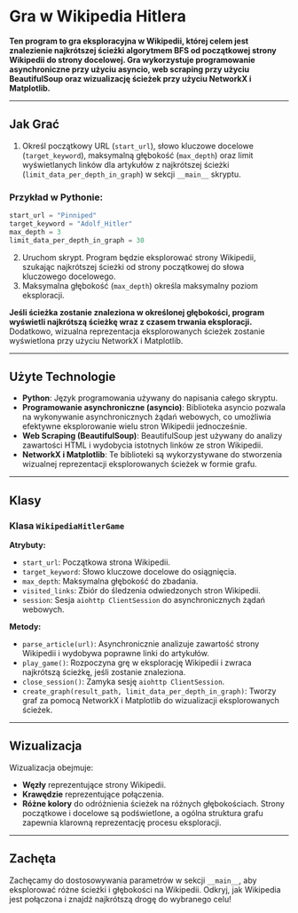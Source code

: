 
# Gra w Wikipedia Hitlera

**Ten program to gra eksploracyjna w Wikipedii, której celem jest znalezienie najkrótszej ścieżki algorytmem BFS od początkowej strony Wikipedii do strony docelowej. Gra wykorzystuje programowanie asynchroniczne przy użyciu asyncio, web scraping przy użyciu BeautifulSoup oraz wizualizację ścieżek przy użyciu NetworkX i Matplotlib.**

---

## Jak Grać

1. Określ początkowy URL (`start_url`), słowo kluczowe docelowe (`target_keyword`), maksymalną głębokość (`max_depth`) oraz limit wyświetlanych linków dla artykułów z najkrótszej ścieżki (`limit_data_per_depth_in_graph`) w sekcji `__main__` skryptu.

### Przykład w Pythonie:

```python
start_url = "Pinniped"
target_keyword = "Adolf_Hitler"
max_depth = 3
limit_data_per_depth_in_graph = 30
```

2. Uruchom skrypt. Program będzie eksplorować strony Wikipedii, szukając najkrótszej ścieżki od strony początkowej do słowa kluczowego docelowego.
3. Maksymalna głębokość (`max_depth`) określa maksymalny poziom eksploracji.

**Jeśli ścieżka zostanie znaleziona w określonej głębokości, program wyświetli najkrótszą ścieżkę wraz z czasem trwania eksploracji.** Dodatkowo, wizualna reprezentacja eksplorowanych ścieżek zostanie wyświetlona przy użyciu NetworkX i Matplotlib.

---

## Użyte Technologie

- **Python**: Język programowania używany do napisania całego skryptu.
- **Programowanie asynchroniczne (asyncio)**: Biblioteka asyncio pozwala na wykonywanie asynchronicznych żądań webowych, co umożliwia efektywne eksplorowanie wielu stron Wikipedii jednocześnie.
- **Web Scraping (BeautifulSoup)**: BeautifulSoup jest używany do analizy zawartości HTML i wydobycia istotnych linków ze stron Wikipedii.
- **NetworkX i Matplotlib**: Te biblioteki są wykorzystywane do stworzenia wizualnej reprezentacji eksplorowanych ścieżek w formie grafu.

---

## Klasy

### Klasa `WikipediaHitlerGame`

**Atrybuty:**
- `start_url`: Początkowa strona Wikipedii.
- `target_keyword`: Słowo kluczowe docelowe do osiągnięcia.
- `max_depth`: Maksymalna głębokość do zbadania.
- `visited_links`: Zbiór do śledzenia odwiedzonych stron Wikipedii.
- `session`: Sesja `aiohttp ClientSession` do asynchronicznych żądań webowych.

**Metody:**
- `parse_article(url)`: Asynchronicznie analizuje zawartość strony Wikipedii i wydobywa poprawne linki do artykułów.
- `play_game()`: Rozpoczyna grę w eksplorację Wikipedii i zwraca najkrótszą ścieżkę, jeśli zostanie znaleziona.
- `close_session()`: Zamyka sesję `aiohttp ClientSession`.
- `create_graph(result_path, limit_data_per_depth_in_graph)`: Tworzy graf za pomocą NetworkX i Matplotlib do wizualizacji eksplorowanych ścieżek.

---

## Wizualizacja

Wizualizacja obejmuje:
- **Węzły** reprezentujące strony Wikipedii.
- **Krawędzie** reprezentujące połączenia.
- **Różne kolory** do odróżnienia ścieżek na różnych głębokościach. Strony początkowe i docelowe są podświetlone, a ogólna struktura grafu zapewnia klarowną reprezentację procesu eksploracji.

---

## Zachęta

Zachęcamy do dostosowywania parametrów w sekcji `__main__`, aby eksplorować różne ścieżki i głębokości na Wikipedii. Odkryj, jak Wikipedia jest połączona i znajdź najkrótszą drogę do wybranego celu!
